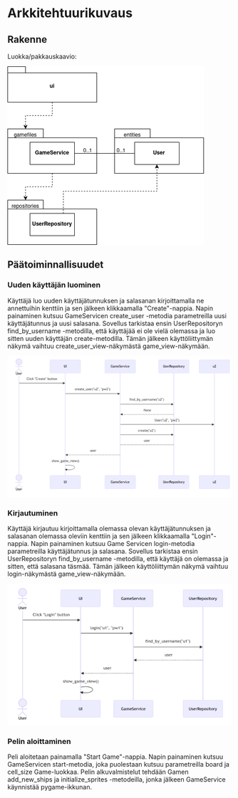 # Arkkitehtuurikuvaus

## Rakenne

Luokka/pakkauskaavio:

![Luokka/pakkauskaavio](./kuvat/arkkitehtuuri-pakkaus-luokat.png)

## Päätoiminnallisuudet

### Uuden käyttäjän luominen

Käyttäjä luo uuden käyttäjätunnuksen ja salasanan kirjoittamalla ne annettuihin kenttiin ja sen jälkeen klikkaamalla "Create"-nappia. Napin painaminen kutsuu GameServicen create_user -metodia parametreilla uusi käyttäjätunnus ja uusi salasana. Sovellus tarkistaa ensin UserRepositoryn find_by_username -metodilla, että käyttäjää ei ole vielä olemassa ja luo sitten uuden käyttäjän create-metodilla. Tämän jälkeen käyttöliittymän näkymä vaihtuu create_user_view-näkymästä game_view-näkymään.

![Uuden käyttäjän luonti](./kuvat/kayttajanluomis-sekvenssi.png)

### Kirjautuminen

Käyttäjä kirjautuu kirjoittamalla olemassa olevan käyttäjätunnuksen ja salasanan olemassa oleviin kenttiin ja sen jälkeen klikkaamalla "Login"-nappia. Napin painaminen kutsuu Game Servicen login-metodia parametreilla käyttäjätunnus ja salasana. Sovellus tarkistaa ensin UserRepositoryn find_by_username -metodilla, että käyttäjä on olemassa ja sitten, että salasana täsmää. Tämän jälkeen käyttöliittymän näkymä vaihtuu login-näkymästä game_view-näkymään.

![Kirjautuminen](./kuvat/kirjautumis-sekvenssi.png)

### Pelin aloittaminen

Peli aloitetaan painamalla "Start Game"-nappia. Napin painaminen kutsuu GameServicen start-metodia, joka puolestaan kutsuu parametreilla board ja cell_size Game-luokkaa. Pelin alkuvalmistelut tehdään Gamen add_new_ships ja initialize_sprites -metodeilla, jonka jälkeen GameService käynnistää pygame-ikkunan.
